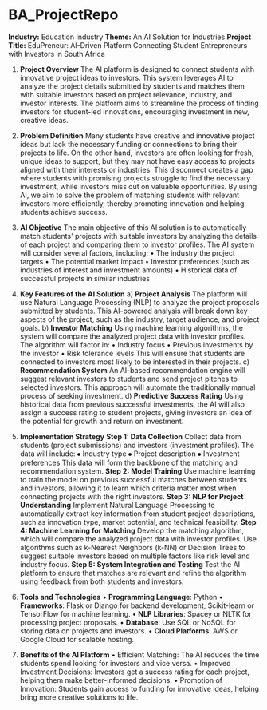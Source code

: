 # BA_ProjectRepo

**Industry:** Education Industry
**Theme:** An AI Solution for Industries
**Project Title:** EduPreneur: AI-Driven Platform Connecting Student Entrepreneurs with Investors in South Africa

1. **Project Overview**
The AI platform is designed to connect students with innovative project ideas to investors. This system leverages AI to analyze the project details submitted by students and matches them with suitable investors based on project relevance, industry, and investor interests. The platform aims to streamline the process of finding investors for student-led innovations, encouraging investment in new, creative ideas.


2. **Problem Definition**
Many students have creative and innovative project ideas but lack the necessary funding or connections to bring their projects to life. On the other hand, investors are often looking for fresh, unique ideas to support, but they may not have easy access to projects aligned with their interests or industries. This disconnect creates a gap where students with promising projects struggle to find the necessary investment, while investors miss out on valuable opportunities.
By using AI, we aim to solve the problem of matching students with relevant investors more efficiently, thereby promoting innovation and helping students achieve success.


3. **AI Objective**
The main objective of this AI solution is to automatically match students' projects with suitable investors by analyzing the details of each project and comparing them to investor profiles. The AI system will consider several factors, including:
• The industry the project targets
• The potential market impact
• Investor preferences (such as industries of interest and investment amounts)
• Historical data of successful projects in similar industries

4. **Key Features of the AI Solution**
a) **Project Analysis**
The platform will use Natural Language Processing (NLP) to analyze the project proposals submitted by students. This AI-powered analysis will break down key aspects of the project, such as the industry, target audience, and project goals.
b) **Investor Matching**
Using machine learning algorithms, the system will compare the analyzed project data with investor profiles. The algorithm will factor in:
•	Industry focus
•	Previous investments by the investor
•	Risk tolerance levels This will ensure that students are connected to investors most likely to be interested in their projects.
c) **Recommendation System**
An AI-based recommendation engine will suggest relevant investors to students and send project pitches to selected investors. This approach will automate the traditionally manual process of seeking investment.
d) **Predictive Success Rating**
Using historical data from previous successful investments, the AI will also assign a success rating to student projects, giving investors an idea of the potential for growth and return on investment.

5. **Implementation Strategy**
**Step 1: Data Collection**
Collect data from students (project submissions) and investors (investment profiles). The data will include:
⦁	Industry type
⦁	Project description
⦁	Investment preferences This data will form the backbone of the matching and recommendation system.
**Step 2: Model Training**
Use machine learning to train the model on previous successful matches between students and investors, allowing it to learn which criteria matter most when connecting projects with the right investors.
**Step 3: NLP for Project Understanding**
Implement Natural Language Processing to automatically extract key information from student project descriptions, such as innovation type, market potential, and technical feasibility.
**Step 4: Machine Learning for Matching**
Develop the matching algorithm, which will compare the analyzed project data with investor profiles. Use algorithms such as k-Nearest Neighbors (k-NN) or Decision Trees to suggest suitable investors based on multiple factors like risk level and industry focus.
**Step 5: System Integration and Testing**
Test the AI platform to ensure that matches are relevant and refine the algorithm using feedback from both students and investors.

6. **Tools and Technologies**
• **Programming Language**: Python
• **Frameworks**: Flask or Django for backend development, Scikit-learn or TensorFlow for machine learning.
• **NLP Libraries**: Spacey or NLTK for processing project proposals.
• **Database**: Use SQL or NoSQL for storing data on projects and investors.
• **Cloud Platforms**: AWS or Google Cloud for scalable hosting.

7. **Benefits of the AI Platform**
• Efficient Matching: The AI reduces the time students spend looking for investors and vice versa.
• Improved Investment Decisions: Investors get a success rating for each project, helping them make better-informed decisions.
• Promotion of Innovation: Students gain access to funding for innovative ideas, helping bring more creative solutions to life.



